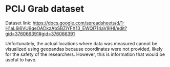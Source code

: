 # PCIJ Grab dataset
Dataset link: https://docs.google.com/spreadsheets/d/1-H1aL6j6VU9qeOADkzAbSBZiYFX13_EWQl714aV9IHI/edit?gid=376066391#gid=376066391

Unfortunately, the actual locations where data was measured cannot be visualized using geopandas because coordinates were not provided, likely for the safety of the researchers. However, this is information that would be useful to have.

